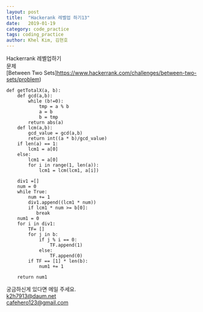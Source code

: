 ```yaml
---
layout: post
title:  "Hackerank 레벨업 하기13"
date:   2019-01-19
category: code_practice
tags: coding_practice
author: Khel Kim, 김현호
---
```


Hackerrank 레벨업하기  
문제  
[Between Two Sets]https://www.hackerrank.com/challenges/between-two-sets/problem)

~~~
def getTotalX(a, b):
    def gcd(a,b):
        while (b!=0):
            tmp = a % b
            a = b
            b = tmp
        return abs(a)
    def lcm(a,b):
        gcd_value = gcd(a,b)
        return int((a * b)/gcd_value)
    if len(a) == 1:
        lcm1 = a[0]
    else:
        lcm1 = a[0]
        for i in range(1, len(a)):
            lcm1 = lcm(lcm1, a[i])

    div1 =[]
    num = 0
    while True:
        num += 1
        div1.append((lcm1 * num))
        if lcm1 * num >= b[0]:
           break
    num1 = 0
    for i in div1:
        TF= []
        for j in b:
            if j % i == 0:
                TF.append(1)
            else:
                TF.append(0)
        if TF == [1] * len(b):
            num1 += 1

    return num1
~~~

궁금하신게 있다면 메일 주세요.  
k2h7913@daum.net  
cafehero123@gmail.com
